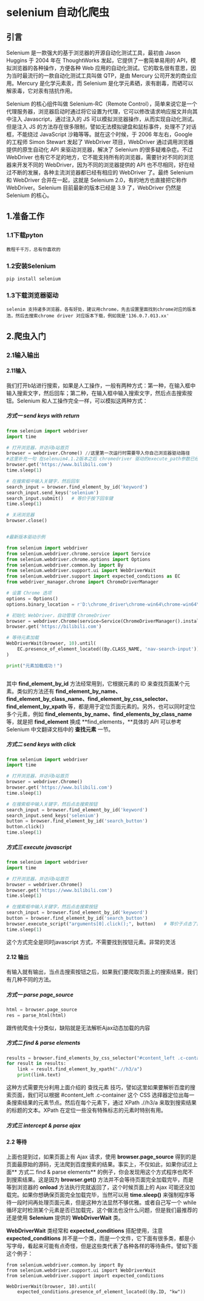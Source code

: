 # selenium 自动化爬虫
## 引言
Selenium 是一款强大的基于浏览器的开源自动化测试工具，最初由 Jason Huggins 于 2004 年在 ThoughtWorks 发起，它提供了一套简单易用的 API，模拟浏览器的各种操作，方便各种 Web 应用的自动化测试。它的取名很有意思，因为当时最流行的一款自动化测试工具叫做 QTP，是由 Mercury 公司开发的商业应用。Mercury 是化学元素汞，而 Selenium 是化学元素硒，汞有剧毒，而硒可以解汞毒，它对汞有拮抗作用。

Selenium 的核心组件叫做 Selenium-RC（Remote Control），简单来说它是一个代理服务器，浏览器启动时通过将它设置为代理，它可以修改请求响应报文并向其中注入 Javascript，通过注入的 JS 可以模拟浏览器操作，从而实现自动化测试。但是注入 JS 的方法存在很多限制，譬如无法模拟键盘和鼠标事件，处理不了对话框，不能绕过 JavaScript 沙箱等等。就在这个时候，于 2006 年左右，Google 的工程师 Simon Stewart 发起了 WebDriver 项目，WebDriver 通过调用浏览器提供的原生自动化 API 来驱动浏览器，解决了 Selenium 的很多疑难杂症。不过 WebDriver 也有它不足的地方，它不能支持所有的浏览器，需要针对不同的浏览器来开发不同的 WebDriver，因为不同的浏览器提供的 API 也不尽相同，好在经过不断的发展，各种主流浏览器都已经有相应的 WebDriver 了。最终 Selenium 和 WebDriver 合并在一起，这就是 Selenium 2.0，有的地方也直接把它称作 WebDriver。Selenium 目前最新的版本已经是 3.9 了，WebDriver 仍然是 Selenium 的核心。

## 1.准备工作
### 1.1下载pyton
    教程千千万，总有你喜欢的

### 1.2安装Selenium
```basn
pip install selenium

```
### 1.3下载浏览器驱动
    selenim 支持诸多浏览器，各有好处，建议用chrome，先去设置里面找到chrome对应的版本浩，然后去搜索chrome driver 对应版本下载，例如我是'136.0.7.013.xx'

## 2.爬虫入门
### 2.1输入输出
#### 2.11输入
我们打开b站进行搜索，如果是人工操作，一般有两种方式：第一种，在输入框中输入搜索文字，然后回车；第二种，在输入框中输入搜索文字，然后点击搜索按钮。Selenium 和人工操作完全一样，可以模拟这两种方式：
##### 方式一 send keys with return
```python
from selenium import webdriver
import time

# 打开浏览器，并访问b站首页
browser = webdriver.Chrome() //这里第一次运行时需要导入你自己浏览器驱动路径
#这里补充一句 在selenuim4.1.2版本之后 chromedriver 驱动的execute_path参数已经启用；1，推荐使用service进行驱动
browser.get('https://www.bilibili.com')
time.sleep(1)

# 在搜索框中输入关键字，然后回车
search_input = browser.find_element_by_id('keyword')
search_input.send_keys('selenium')
search_input.submit()   # 等价于按下回车键
time.sleep(1)

# 关闭浏览器
browser.close()


#最新版本驱动示例

from selenium import webdriver
from selenium.webdriver.chrome.service import Service
from selenium.webdriver.chrome.options import Options
from selenium.webdriver.common.by import By
from selenium.webdriver.support.ui import WebDriverWait
from selenium.webdriver.support import expected_conditions as EC
from webdriver_manager.chrome import ChromeDriverManager

# 设置 Chrome 选项
options = Options()
options.binary_location = r'D:\chrome_driver\chrome-win64\chrome-win64\chrome.exe'

# 初始化 WebDriver，自动管理 ChromeDriver
browser = webdriver.Chrome(service=Service(ChromeDriverManager().install()), options=options)
browser.get('https://bilibili.com')

# 等待元素加载
WebDriverWait(browser, 10).until(
    EC.presence_of_element_located((By.CLASS_NAME, 'nav-search-input'))
)

print("元素加载成功！")



```
其中 **find_element_by_id** 方法经常用到，它根据元素的 ID 来查找页面某个元素。类似的方法还有 **find_element_by_name、find_element_by_class_name、find_element_by_css_selector、find_element_by_xpath** 等，都是用于定位页面元素的。另外，也可以同时定位多个元素，例如 **find_elements_by_name、find_elements_by_class_name** 等，就是把 **find_element** 换成 **find_elements，**具体的 API 可以参考 Selenium 中文翻译文档中的 **查找元素** 一节。

##### 方式二 send keys with click
```python
from selenium import webdriver
import time

# 打开浏览器，并访问b站首页
browser = webdriver.Chrome()
browser.get('https://www.bilibili.com')
time.sleep(1)

# 在搜索框中输入关键字，然后点击搜索按钮
search_input = browser.find_element_by_id('keyword')
search_input.send_keys('selenium')
button = browser.find_element_by_id('search_button')
button.click()
time.sleep(1)

```

##### 方式三  execute javascript
```python
from selenium import webdriver
import time

# 打开浏览器，并访问b站首页
browser = webdriver.Chrome()
browser.get('https://www.bilibili.com')
time.sleep(1)

# 在搜索框中输入关键字，然后点击搜索按钮
search_input = browser.find_element_by_id('keyword')
button = browser.find_element_by_id('search_button')
browser.execute_script("arguments[0].click();", button)   # 等价于点击了搜索按钮
time.sleep(1)

```
这个方式完全是同时javascript 方式，不需要找到按钮元素。非常的灵活

#### 2.12 输出
有输入就有输出，当点击搜索按钮之后，如果我们要爬取页面上的搜索结果，我们有几种不同的方法。
##### 方式一  parse page_source
```python
html = browser.page_source
res = parse_html(html)
```
跟传统爬虫十分类似，缺陷就是无法解析Ajax动态加载的内容

##### 方式二 find & parse elements
```python
results = browser.find_elements_by_css_selector("#content_left .c-container")
for result in results:
    link = result.find_element_by_xpath(".//h3/a")
    print(link.text)
```
这种方式需要充分利用上面介绍的 查找元素 技巧，譬如这里如果要解析百度的搜索页面，我们可以根据 #content_left .c-container 这个 CSS 选择器定位出每一条搜索结果的元素节点。然后在每个元素下，通过 XPath .//h3/a 来取到搜索结果的标题的文本。XPath 在定位一些没有特殊标志的元素时特别有用。

##### 方式三  intercept & parse ajax

#### 2.2 等待
上面也提到过，如果页面上有 Ajax 请求，使用 **browser.page_source** 得到的是页面最原始的源码，无法爬到百度搜索的结果。事实上，不仅如此，如果你试过上面** 方式二 find & parse elements** 的例子，你会发现用这个方式程序也爬不到搜索结果。这是因为 **browser.get()** 方法并不会等待页面完全加载完毕，而是等到浏览器的 **onload** 方法执行完就返回了，这个时候页面上的 Ajax 可能还没加载完。如果你想确保页面完全加载完毕，当然可以用 **time.sleep()** 来强制程序等待一段时间再处理页面元素，但是这种方法显然不够优雅。或者自己写一个 while 循环定时检测某个元素是否已加载完，这个做法也没什么问题，但是我们最推荐的还是使用 **Selenium** 提供的 **WebDriverWait** 类。

**WebDriverWait** 类经常和 **expected_conditions** 搭配使用，注意 **expected_conditions** 并不是一个类，而是一个文件，它下面有很多类，都是小写字母，看起来可能有点奇怪，但是这些类代表了各种各样的等待条件。譬如下面这个例子：
```pythonw
from selenium.webdriver.common.by import By
from selenium.webdriver.support.ui import WebDriverWait
from selenium.webdriver.support import expected_conditions
 
WebDriverWait(browser, 10).until(
    expected_conditions.presence_of_element_located((By.ID, "kw"))
```
